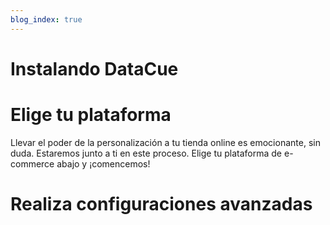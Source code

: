 ```yaml
---
blog_index: true
---
```


# Instalando DataCue

# Elige tu plataforma

Llevar el poder de la personalización a tu tienda online es emocionante, sin duda. Estaremos junto a ti en este proceso. Elige tu plataforma de e-commerce abajo y ¡comencemos! 

<ArticleIndex lang="es" type="install" fmfilter="platform" />

# Realiza configuraciones avanzadas

<ArticleIndex lang="es" type="install" fmfilter="advanced" />
